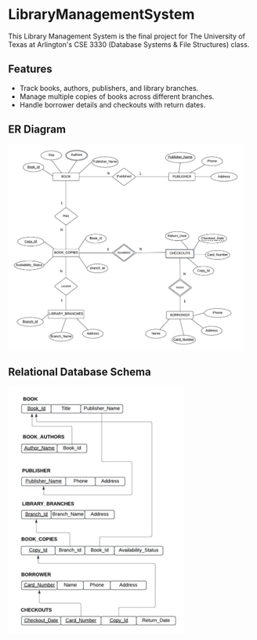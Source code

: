 # LibraryManagementSystem

This Library Management System is the final project for The University of Texas at Arlington's CSE 3330 (Database Systems &amp; File Structures) class.

## Features

- Track books, authors, publishers, and library branches.
- Manage multiple copies of books across different branches.
- Handle borrower details and checkouts with return dates.

## ER Diagram

<img src="./public/ERDiagram.jpeg" alt="ER Diagram" width="480"/>

## Relational Database Schema

<img src="./public/RelationalDbSchema.jpeg" alt="Relational Database Schema" width="360"/>
